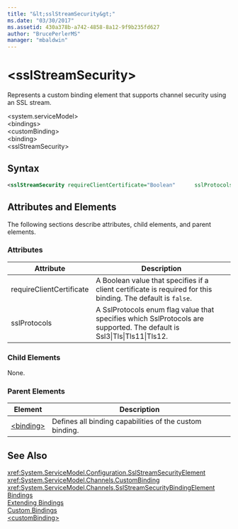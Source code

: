 ```yaml
---
title: "&lt;sslStreamSecurity&gt;"
ms.date: "03/30/2017"
ms.assetid: 430a378b-a742-4858-8a12-9f9b235fd627
author: "BrucePerlerMS"
manager: "mbaldwin"
---
```

# &lt;sslStreamSecurity&gt;
Represents a custom binding element that supports channel security using an SSL stream.  

 \<system.serviceModel>  
\<bindings>  
\<customBinding>  
\<binding>  
\<sslStreamSecurity>  

## Syntax  

```xml  
<sslStreamSecurity requireClientCertificate="Boolean"      sslProtocols="Ssl3|Tls|Tls11|Tls12" />  
```  

## Attributes and Elements  
 The following sections describe attributes, child elements, and parent elements.  

### Attributes  


|Attribute|Description|  
|---------------|-----------------|  
|requireClientCertificate|A Boolean value that specifies if a client certificate is required for this binding. The default is `false`.|  
|sslProtocols|A SslProtocols enum flag value that specifies which SslProtocols are supported. The default is Ssl3&#124;Tls&#124;Tls11&#124;Tls12.|  

### Child Elements  
 None.  

### Parent Elements  


|Element|Description|  
|-------------|-----------------|  
|[\<binding>](../../../../../docs/framework/misc/binding.md)|Defines all binding capabilities of the custom binding.|  

## See Also  
 <xref:System.ServiceModel.Configuration.SslStreamSecurityElement>  
 <xref:System.ServiceModel.Channels.CustomBinding>  
 <xref:System.ServiceModel.Channels.SslStreamSecurityBindingElement>  
 [Bindings](../../../../../docs/framework/wcf/bindings.md)  
 [Extending Bindings](../../../../../docs/framework/wcf/extending/extending-bindings.md)  
 [Custom Bindings](../../../../../docs/framework/wcf/extending/custom-bindings.md)  
 [\<customBinding>](../../../../../docs/framework/configure-apps/file-schema/wcf/custombinding.md)
